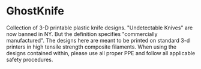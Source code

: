 # GhostKnife
Collection of 3-D printable plastic knife designs.
"Undetectable Knives" are now banned in NY. But the definition specifies "commercially manufactured". The designs here are meant to be printed on standard 3-d printers in high tensile strength composite filaments. When using the designs contained within, please use all proper PPE and follow all applicable safety procedures.
